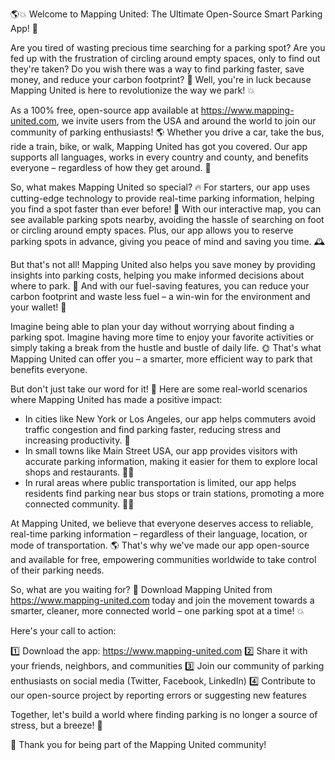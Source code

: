 🌎💥 Welcome to Mapping United: The Ultimate Open-Source Smart Parking App! 🚀

Are you tired of wasting precious time searching for a parking spot? Are you fed up with the frustration of circling around empty spaces, only to find out they're taken? Do you wish there was a way to find parking faster, save money, and reduce your carbon footprint? 🌟 Well, you're in luck because Mapping United is here to revolutionize the way we park! 💥

As a 100% free, open-source app available at https://www.mapping-united.com, we invite users from the USA and around the world to join our community of parking enthusiasts! 🌎 Whether you drive a car, take the bus, ride a train, bike, or walk, Mapping United has got you covered. Our app supports all languages, works in every country and county, and benefits everyone – regardless of how they get around. 🌈

So, what makes Mapping United so special? 🔥 For starters, our app uses cutting-edge technology to provide real-time parking information, helping you find a spot faster than ever before! 💨 With our interactive map, you can see available parking spots nearby, avoiding the hassle of searching on foot or circling around empty spaces. Plus, our app allows you to reserve parking spots in advance, giving you peace of mind and saving you time. 🕰️

But that's not all! Mapping United also helps you save money by providing insights into parking costs, helping you make informed decisions about where to park. 💸 And with our fuel-saving features, you can reduce your carbon footprint and waste less fuel – a win-win for the environment and your wallet! 🌿

Imagine being able to plan your day without worrying about finding a parking spot. Imagine having more time to enjoy your favorite activities or simply taking a break from the hustle and bustle of daily life. 🌞 That's what Mapping United can offer you – a smarter, more efficient way to park that benefits everyone.

But don't just take our word for it! 💬 Here are some real-world scenarios where Mapping United has made a positive impact:

* In cities like New York or Los Angeles, our app helps commuters avoid traffic congestion and find parking faster, reducing stress and increasing productivity. 🚀
* In small towns like Main Street USA, our app provides visitors with accurate parking information, making it easier for them to explore local shops and restaurants. 🍔👣
* In rural areas where public transportation is limited, our app helps residents find parking near bus stops or train stations, promoting a more connected community. 🚌🚂

At Mapping United, we believe that everyone deserves access to reliable, real-time parking information – regardless of their language, location, or mode of transportation. 🌎 That's why we've made our app open-source and available for free, empowering communities worldwide to take control of their parking needs.

So, what are you waiting for? 🤔 Download Mapping United from https://www.mapping-united.com today and join the movement towards a smarter, cleaner, more connected world – one parking spot at a time! 💥

Here's your call to action:

1️⃣ Download the app: https://www.mapping-united.com
2️⃣ Share it with your friends, neighbors, and communities
3️⃣ Join our community of parking enthusiasts on social media (Twitter, Facebook, LinkedIn)
4️⃣ Contribute to our open-source project by reporting errors or suggesting new features

Together, let's build a world where finding parking is no longer a source of stress, but a breeze! 🌟

🎉 Thank you for being part of the Mapping United community!